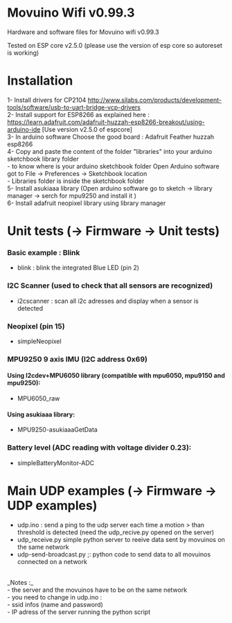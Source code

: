 # Movuino Wifi v0.99.3
Hardware and software files for Movuino wifi v0.99.3

Tested on ESP core v2.5.0 (please use the version of esp core so autoreset is working)

# Installation

 1- Install drivers for CP2104 http://www.silabs.com/products/development-tools/software/usb-to-uart-bridge-vcp-drivers <br>
 2- Install support for ESP8266 as explained here :  https://learn.adafruit.com/adafruit-huzzah-esp8266-breakout/using-arduino-ide  [Use version v2.5.0 of espcore]  
 3- In arduino software Choose the good board : Adafruit Feather huzzah esp8266  
 4- Copy and paste the content of the folder "libraries" into your arduino sketchbook library folder  
	- to know where is your arduino sketchbook folder Open Arduino software got to File -> Preferences -> Sketchbook location  
	- Libraries folder is inside the sketchbook folder  
 5- Install asukiaaa library (Open arduino software go to sketch -> library manager -> serch for mpu9250 and install it )  
 6- Install adafruit neopixel library using library manager  
 

# Unit tests (-> Firmware -> Unit tests)

### Basic example : Blink
- blink : blink the integrated Blue LED (pin 2)

### I2C Scanner (used to check that all sensors are recognized)
- i2cscanner : scan all i2c adresses and display when a sensor is detected

### Neopixel  (pin 15)
- simpleNeopixel 

### MPU9250 9 axis IMU (I2C address 0x69)

#### Using I2cdev+MPU6050 library (compatible with mpu6050, mpu9150 and mpu9250):<br>
- MPU6050_raw<br>
#### Using asukiaaa library:<br>
- MPU9250-asukiaaaGetData<br>

### Battery level (ADC reading with voltage divider 0.23):<br>
- simpleBatteryMonitor-ADC 

# Main UDP examples  (-> Firmware -> UDP examples)

- udp.ino : send a ping to the udp server each time a motion > than threshold is detected (need the udp_recive.py opened on the server)<br>
- udp_receive.py simple python server to reeive data sent by movuinos on the same network<br>
- udp-send-broadcast.py ;: python code to send data to all movuinos connected on a network<br>
<br>
_Notes :_ <br> 
- the server and the movuinos have to be on the same network<br>
- you need to change in udp.ino : <br>
  -  ssid infos (name and password)<br>
  -  IP adress of the server running the python script